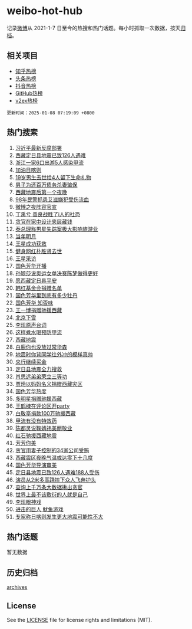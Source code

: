 # weibo-hot-hub

记录[微博](https://www.weibo.com)从 2021-1-7 日至今的热搜和热门话题。每小时抓取一次数据，按天[归档](archives)。

## 相关项目

- [知乎热榜](https://github.com/snaildev/zhihu-hot-hub)
- [头条热榜](https://github.com/snaildev/toutiao-hot-hub)
- [抖音热榜](https://github.com/snaildev/douyin-hot-hub)
- [GitHub热榜](https://github.com/snaildev/github-hot-hub)
- [v2ex热榜](https://github.com/snaildev/v2ex-hot-hub)


`更新时间：2025-01-08 07:19:09 +0800`

## 热门搜索

1. [习近平最新反腐部署](https://m.weibo.cn/search?containerid=100103type%3D1%26t%3D10%26q%3D%23%E4%B9%A0%E8%BF%91%E5%B9%B3%E6%9C%80%E6%96%B0%E5%8F%8D%E8%85%90%E9%83%A8%E7%BD%B2%23&stream_entry_id=51&isnewpage=1&extparam=seat%3D1%26c_type%3D51%26pos%3D0%26cate%3D10103%26q%3D%2523%25E4%25B9%25A0%25E8%25BF%2591%25E5%25B9%25B3%25E6%259C%2580%25E6%2596%25B0%25E5%258F%258D%25E8%2585%2590%25E9%2583%25A8%25E7%25BD%25B2%2523%26dgr%3D0%26filter_type%3Drealtimehot%26stream_entry_id%3D51%26display_time%3D1736291948%26pre_seqid%3D173629194811509545153)
1. [西藏定日县地震已致126人遇难](https://m.weibo.cn/search?containerid=100103type%3D1%26t%3D10%26q%3D%23%E8%A5%BF%E8%97%8F%E5%AE%9A%E6%97%A5%E5%8E%BF%E5%9C%B0%E9%9C%87%E5%B7%B2%E8%87%B4126%E4%BA%BA%E9%81%87%E9%9A%BE%23&stream_entry_id=31&isnewpage=1&extparam=seat%3D1%26c_type%3D31%26band_rank%3D1%26cate%3D5001%26flag%3D0%26dgr%3D0%26pos%3D0%26q%3D%2523%25E8%25A5%25BF%25E8%2597%258F%25E5%25AE%259A%25E6%2597%25A5%25E5%258E%25BF%25E5%259C%25B0%25E9%259C%2587%25E5%25B7%25B2%25E8%2587%25B4126%25E4%25BA%25BA%25E9%2581%2587%25E9%259A%25BE%2523%26stream_entry_id%3D31%26realpos%3D1%26filter_type%3Drealtimehot%26lcate%3D5001%26display_time%3D1736291948%26pre_seqid%3D173629194811509545153)
1. [浙江一家6口出游5人感染甲流](https://m.weibo.cn/search?containerid=100103type%3D1%26t%3D10%26q%3D%23%E6%B5%99%E6%B1%9F%E4%B8%80%E5%AE%B66%E5%8F%A3%E5%87%BA%E6%B8%B85%E4%BA%BA%E6%84%9F%E6%9F%93%E7%94%B2%E6%B5%81%23&stream_entry_id=31&isnewpage=1&extparam=seat%3D1%26c_type%3D31%26band_rank%3D2%26cate%3D5001%26flag%3D2%26dgr%3D0%26pos%3D1%26q%3D%2523%25E6%25B5%2599%25E6%25B1%259F%25E4%25B8%2580%25E5%25AE%25B66%25E5%258F%25A3%25E5%2587%25BA%25E6%25B8%25B85%25E4%25BA%25BA%25E6%2584%259F%25E6%259F%2593%25E7%2594%25B2%25E6%25B5%2581%2523%26stream_entry_id%3D31%26realpos%3D2%26filter_type%3Drealtimehot%26lcate%3D5001%26display_time%3D1736291948%26pre_seqid%3D173629194811509545153)
1. [加油日喀则](https://m.weibo.cn/search?containerid=100103type%3D1%26t%3D10%26q%3D%23%E5%8A%A0%E6%B2%B9%E6%97%A5%E5%96%80%E5%88%99%23&stream_entry_id=31&isnewpage=1&extparam=seat%3D1%26c_type%3D31%26band_rank%3D3%26cate%3D5001%26flag%3D16%26dgr%3D0%26pos%3D2%26q%3D%2523%25E5%258A%25A0%25E6%25B2%25B9%25E6%2597%25A5%25E5%2596%2580%25E5%2588%2599%2523%26stream_entry_id%3D31%26realpos%3D3%26filter_type%3Drealtimehot%26lcate%3D5001%26display_time%3D1736291948%26pre_seqid%3D173629194811509545153)
1. [19岁男生去世给4人留下生命礼物](https://m.weibo.cn/search?containerid=100103type%3D1%26t%3D10%26q%3D%2319%E5%B2%81%E7%94%B7%E7%94%9F%E5%8E%BB%E4%B8%96%E7%BB%994%E4%BA%BA%E7%95%99%E4%B8%8B%E7%94%9F%E5%91%BD%E7%A4%BC%E7%89%A9%23&stream_entry_id=31&isnewpage=1&extparam=seat%3D1%26c_type%3D31%26band_rank%3D4%26cate%3D5001%26flag%3D32768%26dgr%3D0%26pos%3D3%26q%3D%252319%25E5%25B2%2581%25E7%2594%25B7%25E7%2594%259F%25E5%258E%25BB%25E4%25B8%2596%25E7%25BB%25994%25E4%25BA%25BA%25E7%2595%2599%25E4%25B8%258B%25E7%2594%259F%25E5%2591%25BD%25E7%25A4%25BC%25E7%2589%25A9%2523%26stream_entry_id%3D31%26realpos%3D4%26filter_type%3Drealtimehot%26lcate%3D5001%26display_time%3D1736291948%26pre_seqid%3D173629194811509545153)
1. [男子为还百万债务杀妻骗保](https://m.weibo.cn/search?containerid=100103type%3D1%26t%3D10%26q%3D%23%E7%94%B7%E5%AD%90%E4%B8%BA%E8%BF%98%E7%99%BE%E4%B8%87%E5%80%BA%E5%8A%A1%E6%9D%80%E5%A6%BB%E9%AA%97%E4%BF%9D%23&stream_entry_id=31&isnewpage=1&extparam=seat%3D1%26c_type%3D31%26band_rank%3D5%26cate%3D5001%26flag%3D0%26dgr%3D0%26pos%3D4%26q%3D%2523%25E7%2594%25B7%25E5%25AD%2590%25E4%25B8%25BA%25E8%25BF%2598%25E7%2599%25BE%25E4%25B8%2587%25E5%2580%25BA%25E5%258A%25A1%25E6%259D%2580%25E5%25A6%25BB%25E9%25AA%2597%25E4%25BF%259D%2523%26stream_entry_id%3D31%26realpos%3D5%26filter_type%3Drealtimehot%26lcate%3D5001%26display_time%3D1736291948%26pre_seqid%3D173629194811509545153)
1. [西藏地震后第一个夜晚](https://m.weibo.cn/search?containerid=100103type%3D1%26t%3D10%26q%3D%23%E8%A5%BF%E8%97%8F%E5%9C%B0%E9%9C%87%E5%90%8E%E7%AC%AC%E4%B8%80%E4%B8%AA%E5%A4%9C%E6%99%9A%23&stream_entry_id=31&isnewpage=1&extparam=seat%3D1%26c_type%3D31%26band_rank%3D6%26cate%3D5001%26flag%3D0%26dgr%3D0%26pos%3D5%26q%3D%2523%25E8%25A5%25BF%25E8%2597%258F%25E5%259C%25B0%25E9%259C%2587%25E5%2590%258E%25E7%25AC%25AC%25E4%25B8%2580%25E4%25B8%25AA%25E5%25A4%259C%25E6%2599%259A%2523%26stream_entry_id%3D31%26realpos%3D6%26filter_type%3Drealtimehot%26lcate%3D5001%26display_time%3D1736291948%26pre_seqid%3D173629194811509545153)
1. [98年民警抓患艾滋嫌犯受伤流血](https://m.weibo.cn/search?containerid=100103type%3D1%26t%3D10%26q%3D%2398%E5%B9%B4%E6%B0%91%E8%AD%A6%E6%8A%93%E6%82%A3%E8%89%BE%E6%BB%8B%E5%AB%8C%E7%8A%AF%E5%8F%97%E4%BC%A4%E6%B5%81%E8%A1%80%23&stream_entry_id=31&isnewpage=1&extparam=seat%3D1%26c_type%3D31%26band_rank%3D7%26cate%3D5001%26flag%3D0%26dgr%3D0%26pos%3D6%26q%3D%252398%25E5%25B9%25B4%25E6%25B0%2591%25E8%25AD%25A6%25E6%258A%2593%25E6%2582%25A3%25E8%2589%25BE%25E6%25BB%258B%25E5%25AB%258C%25E7%258A%25AF%25E5%258F%2597%25E4%25BC%25A4%25E6%25B5%2581%25E8%25A1%2580%2523%26stream_entry_id%3D31%26realpos%3D7%26filter_type%3Drealtimehot%26lcate%3D5001%26display_time%3D1736291948%26pre_seqid%3D173629194811509545153)
1. [微博之夜阵容官宣](https://m.weibo.cn/search?containerid=100103type%3D1%26t%3D10%26q%3D%23%E5%BE%AE%E5%8D%9A%E4%B9%8B%E5%A4%9C%E9%98%B5%E5%AE%B9%E5%AE%98%E5%AE%A3%23&stream_entry_id=31&isnewpage=1&extparam=seat%3D1%26c_type%3D31%26band_rank%3D8%26cate%3D5001%26flag%3D0%26dgr%3D0%26pos%3D7%26q%3D%2523%25E5%25BE%25AE%25E5%258D%259A%25E4%25B9%258B%25E5%25A4%259C%25E9%2598%25B5%25E5%25AE%25B9%25E5%25AE%2598%25E5%25AE%25A3%2523%26stream_entry_id%3D31%26realpos%3D8%26filter_type%3Drealtimehot%26lcate%3D5001%26display_time%3D1736291948%26pre_seqid%3D173629194811509545153)
1. [丁禹兮 善良战胜了i人的社恐](https://m.weibo.cn/search?containerid=100103type%3D1%26t%3D10%26q%3D%E4%B8%81%E7%A6%B9%E5%85%AE+%E5%96%84%E8%89%AF%E6%88%98%E8%83%9C%E4%BA%86i%E4%BA%BA%E7%9A%84%E7%A4%BE%E6%81%90&stream_entry_id=31&isnewpage=1&extparam=seat%3D1%26c_type%3D31%26band_rank%3D9%26cate%3D5001%26flag%3D0%26dgr%3D0%26pos%3D8%26q%3D%25E4%25B8%2581%25E7%25A6%25B9%25E5%2585%25AE%2520%25E5%2596%2584%25E8%2589%25AF%25E6%2588%2598%25E8%2583%259C%25E4%25BA%2586i%25E4%25BA%25BA%25E7%259A%2584%25E7%25A4%25BE%25E6%2581%2590%26stream_entry_id%3D31%26realpos%3D9%26filter_type%3Drealtimehot%26lcate%3D5001%26display_time%3D1736291948%26pre_seqid%3D173629194811509545153)
1. [贪官在家中设计夹层藏钱](https://m.weibo.cn/search?containerid=100103type%3D1%26t%3D10%26q%3D%23%E8%B4%AA%E5%AE%98%E5%9C%A8%E5%AE%B6%E4%B8%AD%E8%AE%BE%E8%AE%A1%E5%A4%B9%E5%B1%82%E8%97%8F%E9%92%B1%23&stream_entry_id=31&isnewpage=1&extparam=seat%3D1%26c_type%3D31%26band_rank%3D10%26cate%3D5001%26flag%3D0%26dgr%3D0%26pos%3D9%26q%3D%2523%25E8%25B4%25AA%25E5%25AE%2598%25E5%259C%25A8%25E5%25AE%25B6%25E4%25B8%25AD%25E8%25AE%25BE%25E8%25AE%25A1%25E5%25A4%25B9%25E5%25B1%2582%25E8%2597%258F%25E9%2592%25B1%2523%26stream_entry_id%3D31%26realpos%3D10%26filter_type%3Drealtimehot%26lcate%3D5001%26display_time%3D1736291948%26pre_seqid%3D173629194811509545153)
1. [泰总理称男星失踪案极大影响旅游业](https://m.weibo.cn/search?containerid=100103type%3D1%26t%3D10%26q%3D%23%E6%B3%B0%E6%80%BB%E7%90%86%E7%A7%B0%E7%94%B7%E6%98%9F%E5%A4%B1%E8%B8%AA%E6%A1%88%E6%9E%81%E5%A4%A7%E5%BD%B1%E5%93%8D%E6%97%85%E6%B8%B8%E4%B8%9A%23&stream_entry_id=31&isnewpage=1&extparam=seat%3D1%26c_type%3D31%26band_rank%3D11%26cate%3D5001%26flag%3D2%26dgr%3D0%26pos%3D10%26q%3D%2523%25E6%25B3%25B0%25E6%2580%25BB%25E7%2590%2586%25E7%25A7%25B0%25E7%2594%25B7%25E6%2598%259F%25E5%25A4%25B1%25E8%25B8%25AA%25E6%25A1%2588%25E6%259E%2581%25E5%25A4%25A7%25E5%25BD%25B1%25E5%2593%258D%25E6%2597%2585%25E6%25B8%25B8%25E4%25B8%259A%2523%26stream_entry_id%3D31%26realpos%3D11%26filter_type%3Drealtimehot%26lcate%3D5001%26display_time%3D1736291948%26pre_seqid%3D173629194811509545153)
1. [当年明月](https://m.weibo.cn/search?containerid=100103type%3D1%26t%3D10%26q%3D%E5%BD%93%E5%B9%B4%E6%98%8E%E6%9C%88&stream_entry_id=31&isnewpage=1&extparam=seat%3D1%26c_type%3D31%26band_rank%3D12%26cate%3D5001%26flag%3D0%26dgr%3D0%26pos%3D11%26q%3D%25E5%25BD%2593%25E5%25B9%25B4%25E6%2598%258E%25E6%259C%2588%26stream_entry_id%3D31%26realpos%3D12%26filter_type%3Drealtimehot%26lcate%3D5001%26display_time%3D1736291948%26pre_seqid%3D173629194811509545153)
1. [王星成功获救](https://m.weibo.cn/search?containerid=100103type%3D1%26t%3D10%26q%3D%23%E7%8E%8B%E6%98%9F%E6%88%90%E5%8A%9F%E8%8E%B7%E6%95%91%23&stream_entry_id=31&isnewpage=1&extparam=seat%3D1%26c_type%3D31%26band_rank%3D13%26cate%3D5001%26flag%3D0%26dgr%3D0%26pos%3D12%26q%3D%2523%25E7%258E%258B%25E6%2598%259F%25E6%2588%2590%25E5%258A%259F%25E8%258E%25B7%25E6%2595%2591%2523%26stream_entry_id%3D31%26realpos%3D13%26filter_type%3Drealtimehot%26lcate%3D5001%26display_time%3D1736291948%26pre_seqid%3D173629194811509545153)
1. [健身网红朴胜贤去世](https://m.weibo.cn/search?containerid=100103type%3D1%26t%3D10%26q%3D%23%E5%81%A5%E8%BA%AB%E7%BD%91%E7%BA%A2%E6%9C%B4%E8%83%9C%E8%B4%A4%E5%8E%BB%E4%B8%96%23&stream_entry_id=31&isnewpage=1&extparam=seat%3D1%26c_type%3D31%26band_rank%3D14%26cate%3D5001%26flag%3D0%26dgr%3D0%26pos%3D13%26q%3D%2523%25E5%2581%25A5%25E8%25BA%25AB%25E7%25BD%2591%25E7%25BA%25A2%25E6%259C%25B4%25E8%2583%259C%25E8%25B4%25A4%25E5%258E%25BB%25E4%25B8%2596%2523%26stream_entry_id%3D31%26realpos%3D14%26filter_type%3Drealtimehot%26lcate%3D5001%26display_time%3D1736291948%26pre_seqid%3D173629194811509545153)
1. [王星采访](https://m.weibo.cn/search?containerid=100103type%3D1%26t%3D10%26q%3D%E7%8E%8B%E6%98%9F%E9%87%87%E8%AE%BF&stream_entry_id=31&isnewpage=1&extparam=seat%3D1%26c_type%3D31%26band_rank%3D15%26cate%3D5001%26flag%3D2%26dgr%3D0%26pos%3D14%26q%3D%25E7%258E%258B%25E6%2598%259F%25E9%2587%2587%25E8%25AE%25BF%26stream_entry_id%3D31%26realpos%3D15%26filter_type%3Drealtimehot%26lcate%3D5001%26display_time%3D1736291948%26pre_seqid%3D173629194811509545153)
1. [国色芳华开播](https://m.weibo.cn/search?containerid=100103type%3D1%26t%3D10%26q%3D%E5%9B%BD%E8%89%B2%E8%8A%B3%E5%8D%8E%E5%BC%80%E6%92%AD&stream_entry_id=31&isnewpage=1&extparam=seat%3D1%26c_type%3D31%26band_rank%3D16%26cate%3D5001%26flag%3D0%26dgr%3D0%26pos%3D15%26q%3D%25E5%259B%25BD%25E8%2589%25B2%25E8%258A%25B3%25E5%258D%258E%25E5%25BC%2580%25E6%2592%25AD%26stream_entry_id%3D31%26realpos%3D16%26filter_type%3Drealtimehot%26lcate%3D5001%26display_time%3D1736291948%26pre_seqid%3D173629194811509545153)
1. [孙颖莎说奥运女单决赛陈梦做得更好](https://m.weibo.cn/search?containerid=100103type%3D1%26t%3D10%26q%3D%23%E5%AD%99%E9%A2%96%E8%8E%8E%E8%AF%B4%E5%A5%A5%E8%BF%90%E5%A5%B3%E5%8D%95%E5%86%B3%E8%B5%9B%E9%99%88%E6%A2%A6%E5%81%9A%E5%BE%97%E6%9B%B4%E5%A5%BD%23&stream_entry_id=31&isnewpage=1&extparam=seat%3D1%26c_type%3D31%26band_rank%3D17%26cate%3D5001%26flag%3D0%26dgr%3D0%26pos%3D16%26q%3D%2523%25E5%25AD%2599%25E9%25A2%2596%25E8%258E%258E%25E8%25AF%25B4%25E5%25A5%25A5%25E8%25BF%2590%25E5%25A5%25B3%25E5%258D%2595%25E5%2586%25B3%25E8%25B5%259B%25E9%2599%2588%25E6%25A2%25A6%25E5%2581%259A%25E5%25BE%2597%25E6%259B%25B4%25E5%25A5%25BD%2523%26stream_entry_id%3D31%26realpos%3D17%26filter_type%3Drealtimehot%26lcate%3D5001%26display_time%3D1736291948%26pre_seqid%3D173629194811509545153)
1. [愿西藏定日县平安](https://m.weibo.cn/search?containerid=100103type%3D1%26t%3D10%26q%3D%23%E6%84%BF%E8%A5%BF%E8%97%8F%E5%AE%9A%E6%97%A5%E5%8E%BF%E5%B9%B3%E5%AE%89%23&stream_entry_id=31&isnewpage=1&extparam=seat%3D1%26c_type%3D31%26band_rank%3D18%26cate%3D5001%26flag%3D0%26dgr%3D0%26pos%3D17%26q%3D%2523%25E6%2584%25BF%25E8%25A5%25BF%25E8%2597%258F%25E5%25AE%259A%25E6%2597%25A5%25E5%258E%25BF%25E5%25B9%25B3%25E5%25AE%2589%2523%26stream_entry_id%3D31%26realpos%3D18%26filter_type%3Drealtimehot%26lcate%3D5001%26display_time%3D1736291948%26pre_seqid%3D173629194811509545153)
1. [韩红基金会捐赠名单](https://m.weibo.cn/search?containerid=100103type%3D1%26t%3D10%26q%3D%23%E9%9F%A9%E7%BA%A2%E5%9F%BA%E9%87%91%E4%BC%9A%E6%8D%90%E8%B5%A0%E5%90%8D%E5%8D%95%23&stream_entry_id=31&isnewpage=1&extparam=seat%3D1%26c_type%3D31%26band_rank%3D19%26cate%3D5001%26flag%3D0%26dgr%3D0%26pos%3D18%26q%3D%2523%25E9%259F%25A9%25E7%25BA%25A2%25E5%259F%25BA%25E9%2587%2591%25E4%25BC%259A%25E6%258D%2590%25E8%25B5%25A0%25E5%2590%258D%25E5%258D%2595%2523%26stream_entry_id%3D31%26realpos%3D19%26filter_type%3Drealtimehot%26lcate%3D5001%26display_time%3D1736291948%26pre_seqid%3D173629194811509545153)
1. [国色芳华里到底有多少牡丹](https://m.weibo.cn/search?containerid=100103type%3D1%26t%3D10%26q%3D%23%E5%9B%BD%E8%89%B2%E8%8A%B3%E5%8D%8E%E9%87%8C%E5%88%B0%E5%BA%95%E6%9C%89%E5%A4%9A%E5%B0%91%E7%89%A1%E4%B8%B9%23&stream_entry_id=31&isnewpage=1&extparam=seat%3D1%26c_type%3D31%26band_rank%3D20%26cate%3D5001%26flag%3D0%26dgr%3D0%26pos%3D19%26q%3D%2523%25E5%259B%25BD%25E8%2589%25B2%25E8%258A%25B3%25E5%258D%258E%25E9%2587%258C%25E5%2588%25B0%25E5%25BA%2595%25E6%259C%2589%25E5%25A4%259A%25E5%25B0%2591%25E7%2589%25A1%25E4%25B8%25B9%2523%26stream_entry_id%3D31%26realpos%3D20%26filter_type%3Drealtimehot%26lcate%3D5001%26display_time%3D1736291948%26pre_seqid%3D173629194811509545153)
1. [国色芳华 知否味](https://m.weibo.cn/search?containerid=100103type%3D1%26t%3D10%26q%3D%E5%9B%BD%E8%89%B2%E8%8A%B3%E5%8D%8E+%E7%9F%A5%E5%90%A6%E5%91%B3&stream_entry_id=31&isnewpage=1&extparam=seat%3D1%26c_type%3D31%26band_rank%3D21%26cate%3D5001%26flag%3D0%26dgr%3D0%26pos%3D20%26q%3D%25E5%259B%25BD%25E8%2589%25B2%25E8%258A%25B3%25E5%258D%258E%2520%25E7%259F%25A5%25E5%2590%25A6%25E5%2591%25B3%26stream_entry_id%3D31%26realpos%3D21%26filter_type%3Drealtimehot%26lcate%3D5001%26display_time%3D1736291948%26pre_seqid%3D173629194811509545153)
1. [王一博捐赠驰援西藏](https://m.weibo.cn/search?containerid=100103type%3D1%26t%3D10%26q%3D%23%E7%8E%8B%E4%B8%80%E5%8D%9A%E6%8D%90%E8%B5%A0%E9%A9%B0%E6%8F%B4%E8%A5%BF%E8%97%8F%23&stream_entry_id=31&isnewpage=1&extparam=seat%3D1%26c_type%3D31%26band_rank%3D22%26cate%3D5001%26flag%3D0%26dgr%3D0%26pos%3D21%26q%3D%2523%25E7%258E%258B%25E4%25B8%2580%25E5%258D%259A%25E6%258D%2590%25E8%25B5%25A0%25E9%25A9%25B0%25E6%258F%25B4%25E8%25A5%25BF%25E8%2597%258F%2523%26stream_entry_id%3D31%26realpos%3D22%26filter_type%3Drealtimehot%26lcate%3D5001%26display_time%3D1736291948%26pre_seqid%3D173629194811509545153)
1. [北京下雪](https://m.weibo.cn/search?containerid=100103type%3D1%26t%3D10%26q%3D%E5%8C%97%E4%BA%AC%E4%B8%8B%E9%9B%AA&stream_entry_id=31&isnewpage=1&extparam=seat%3D1%26c_type%3D31%26band_rank%3D23%26cate%3D5001%26flag%3D0%26dgr%3D0%26pos%3D22%26q%3D%25E5%258C%2597%25E4%25BA%25AC%25E4%25B8%258B%25E9%259B%25AA%26stream_entry_id%3D31%26realpos%3D23%26filter_type%3Drealtimehot%26lcate%3D5001%26display_time%3D1736291948%26pre_seqid%3D173629194811509545153)
1. [李现原声台词](https://m.weibo.cn/search?containerid=100103type%3D1%26t%3D10%26q%3D%E6%9D%8E%E7%8E%B0%E5%8E%9F%E5%A3%B0%E5%8F%B0%E8%AF%8D&stream_entry_id=31&isnewpage=1&extparam=seat%3D1%26c_type%3D31%26band_rank%3D24%26cate%3D5001%26flag%3D1%26dgr%3D0%26pos%3D23%26q%3D%25E6%259D%258E%25E7%258E%25B0%25E5%258E%259F%25E5%25A3%25B0%25E5%258F%25B0%25E8%25AF%258D%26stream_entry_id%3D31%26realpos%3D24%26filter_type%3Drealtimehot%26lcate%3D5001%26display_time%3D1736291948%26pre_seqid%3D173629194811509545153)
1. [这样煮水喝预防甲流](https://m.weibo.cn/search?containerid=100103type%3D1%26t%3D10%26q%3D%23%E8%BF%99%E6%A0%B7%E7%85%AE%E6%B0%B4%E5%96%9D%E9%A2%84%E9%98%B2%E7%94%B2%E6%B5%81%23&stream_entry_id=31&isnewpage=1&extparam=seat%3D1%26c_type%3D31%26band_rank%3D25%26cate%3D5001%26flag%3D1%26dgr%3D0%26pos%3D24%26q%3D%2523%25E8%25BF%2599%25E6%25A0%25B7%25E7%2585%25AE%25E6%25B0%25B4%25E5%2596%259D%25E9%25A2%2584%25E9%2598%25B2%25E7%2594%25B2%25E6%25B5%2581%2523%26stream_entry_id%3D31%26realpos%3D25%26filter_type%3Drealtimehot%26lcate%3D5001%26display_time%3D1736291948%26pre_seqid%3D173629194811509545153)
1. [西藏地震](https://m.weibo.cn/search?containerid=100103type%3D1%26t%3D10%26q%3D%E8%A5%BF%E8%97%8F%E5%9C%B0%E9%9C%87&stream_entry_id=31&isnewpage=1&extparam=seat%3D1%26c_type%3D31%26band_rank%3D26%26cate%3D5001%26flag%3D0%26dgr%3D0%26pos%3D25%26q%3D%25E8%25A5%25BF%25E8%2597%258F%25E5%259C%25B0%25E9%259C%2587%26stream_entry_id%3D31%26realpos%3D26%26filter_type%3Drealtimehot%26lcate%3D5001%26display_time%3D1736291948%26pre_seqid%3D173629194811509545153)
1. [白鹿你也没放过常华森](https://m.weibo.cn/search?containerid=100103type%3D1%26t%3D10%26q%3D%23%E7%99%BD%E9%B9%BF%E4%BD%A0%E4%B9%9F%E6%B2%A1%E6%94%BE%E8%BF%87%E5%B8%B8%E5%8D%8E%E6%A3%AE%23&stream_entry_id=31&isnewpage=1&extparam=seat%3D1%26c_type%3D31%26band_rank%3D27%26cate%3D5001%26flag%3D1%26dgr%3D0%26pos%3D26%26q%3D%2523%25E7%2599%25BD%25E9%25B9%25BF%25E4%25BD%25A0%25E4%25B9%259F%25E6%25B2%25A1%25E6%2594%25BE%25E8%25BF%2587%25E5%25B8%25B8%25E5%258D%258E%25E6%25A3%25AE%2523%26stream_entry_id%3D31%26realpos%3D27%26filter_type%3Drealtimehot%26lcate%3D5001%26display_time%3D1736291948%26pre_seqid%3D173629194811509545153)
1. [地震时你背同学往外冲的模样真帅](https://m.weibo.cn/search?containerid=100103type%3D1%26t%3D10%26q%3D%23%E5%9C%B0%E9%9C%87%E6%97%B6%E4%BD%A0%E8%83%8C%E5%90%8C%E5%AD%A6%E5%BE%80%E5%A4%96%E5%86%B2%E7%9A%84%E6%A8%A1%E6%A0%B7%E7%9C%9F%E5%B8%85%23&stream_entry_id=31&isnewpage=1&extparam=seat%3D1%26c_type%3D31%26band_rank%3D28%26cate%3D5001%26flag%3D32768%26dgr%3D0%26pos%3D27%26q%3D%2523%25E5%259C%25B0%25E9%259C%2587%25E6%2597%25B6%25E4%25BD%25A0%25E8%2583%258C%25E5%2590%258C%25E5%25AD%25A6%25E5%25BE%2580%25E5%25A4%2596%25E5%2586%25B2%25E7%259A%2584%25E6%25A8%25A1%25E6%25A0%25B7%25E7%259C%259F%25E5%25B8%2585%2523%26stream_entry_id%3D31%26realpos%3D28%26filter_type%3Drealtimehot%26lcate%3D5001%26display_time%3D1736291948%26pre_seqid%3D173629194811509545153)
1. [央行继续买金](https://m.weibo.cn/search?containerid=100103type%3D1%26t%3D10%26q%3D%23%E5%A4%AE%E8%A1%8C%E7%BB%A7%E7%BB%AD%E4%B9%B0%E9%87%91%23&stream_entry_id=31&isnewpage=1&extparam=seat%3D1%26c_type%3D31%26band_rank%3D29%26cate%3D5001%26flag%3D0%26dgr%3D0%26pos%3D28%26q%3D%2523%25E5%25A4%25AE%25E8%25A1%258C%25E7%25BB%25A7%25E7%25BB%25AD%25E4%25B9%25B0%25E9%2587%2591%2523%26stream_entry_id%3D31%26realpos%3D29%26filter_type%3Drealtimehot%26lcate%3D5001%26display_time%3D1736291948%26pre_seqid%3D173629194811509545153)
1. [定日县地震全力搜救](https://m.weibo.cn/search?containerid=100103type%3D1%26t%3D10%26q%3D%23%E5%AE%9A%E6%97%A5%E5%8E%BF%E5%9C%B0%E9%9C%87%E5%85%A8%E5%8A%9B%E6%90%9C%E6%95%91%23&stream_entry_id=31&isnewpage=1&extparam=seat%3D1%26c_type%3D31%26band_rank%3D30%26cate%3D5001%26flag%3D0%26dgr%3D0%26pos%3D29%26q%3D%2523%25E5%25AE%259A%25E6%2597%25A5%25E5%258E%25BF%25E5%259C%25B0%25E9%259C%2587%25E5%2585%25A8%25E5%258A%259B%25E6%2590%259C%25E6%2595%2591%2523%26stream_entry_id%3D31%26realpos%3D30%26filter_type%3Drealtimehot%26lcate%3D5001%26display_time%3D1736291948%26pre_seqid%3D173629194811509545153)
1. [肖思远弟弟荣立三等功](https://m.weibo.cn/search?containerid=100103type%3D1%26t%3D10%26q%3D%23%E8%82%96%E6%80%9D%E8%BF%9C%E5%BC%9F%E5%BC%9F%E8%8D%A3%E7%AB%8B%E4%B8%89%E7%AD%89%E5%8A%9F%23&stream_entry_id=31&isnewpage=1&extparam=seat%3D1%26c_type%3D31%26band_rank%3D31%26cate%3D5001%26flag%3D1%26dgr%3D0%26pos%3D30%26q%3D%2523%25E8%2582%2596%25E6%2580%259D%25E8%25BF%259C%25E5%25BC%259F%25E5%25BC%259F%25E8%258D%25A3%25E7%25AB%258B%25E4%25B8%2589%25E7%25AD%2589%25E5%258A%259F%2523%26stream_entry_id%3D31%26realpos%3D31%26filter_type%3Drealtimehot%26lcate%3D5001%26display_time%3D1736291948%26pre_seqid%3D173629194811509545153)
1. [贾玲以妈妈名义捐赠西藏灾区](https://m.weibo.cn/search?containerid=100103type%3D1%26t%3D10%26q%3D%23%E8%B4%BE%E7%8E%B2%E4%BB%A5%E5%A6%88%E5%A6%88%E5%90%8D%E4%B9%89%E6%8D%90%E8%B5%A0%E8%A5%BF%E8%97%8F%E7%81%BE%E5%8C%BA%23&stream_entry_id=31&isnewpage=1&extparam=seat%3D1%26c_type%3D31%26band_rank%3D32%26cate%3D5001%26flag%3D0%26dgr%3D0%26pos%3D31%26q%3D%2523%25E8%25B4%25BE%25E7%258E%25B2%25E4%25BB%25A5%25E5%25A6%2588%25E5%25A6%2588%25E5%2590%258D%25E4%25B9%2589%25E6%258D%2590%25E8%25B5%25A0%25E8%25A5%25BF%25E8%2597%258F%25E7%2581%25BE%25E5%258C%25BA%2523%26stream_entry_id%3D31%26realpos%3D32%26filter_type%3Drealtimehot%26lcate%3D5001%26display_time%3D1736291948%26pre_seqid%3D173629194811509545153)
1. [国色芳华热度](https://m.weibo.cn/search?containerid=100103type%3D1%26t%3D10%26q%3D%E5%9B%BD%E8%89%B2%E8%8A%B3%E5%8D%8E%E7%83%AD%E5%BA%A6&stream_entry_id=31&isnewpage=1&extparam=seat%3D1%26c_type%3D31%26band_rank%3D33%26cate%3D5001%26flag%3D0%26dgr%3D0%26pos%3D32%26q%3D%25E5%259B%25BD%25E8%2589%25B2%25E8%258A%25B3%25E5%258D%258E%25E7%2583%25AD%25E5%25BA%25A6%26stream_entry_id%3D31%26realpos%3D33%26filter_type%3Drealtimehot%26lcate%3D5001%26display_time%3D1736291948%26pre_seqid%3D173629194811509545153)
1. [多明星捐赠驰援西藏](https://m.weibo.cn/search?containerid=100103type%3D1%26t%3D10%26q%3D%23%E5%A4%9A%E6%98%8E%E6%98%9F%E6%8D%90%E8%B5%A0%E9%A9%B0%E6%8F%B4%E8%A5%BF%E8%97%8F%23&stream_entry_id=31&isnewpage=1&extparam=seat%3D1%26c_type%3D31%26band_rank%3D34%26cate%3D5001%26flag%3D0%26dgr%3D0%26pos%3D33%26q%3D%2523%25E5%25A4%259A%25E6%2598%258E%25E6%2598%259F%25E6%258D%2590%25E8%25B5%25A0%25E9%25A9%25B0%25E6%258F%25B4%25E8%25A5%25BF%25E8%2597%258F%2523%26stream_entry_id%3D31%26realpos%3D34%26filter_type%3Drealtimehot%26lcate%3D5001%26display_time%3D1736291948%26pre_seqid%3D173629194811509545153)
1. [王鹤棣在评论区开party](https://m.weibo.cn/search?containerid=100103type%3D1%26t%3D10%26q%3D%E7%8E%8B%E9%B9%A4%E6%A3%A3%E5%9C%A8%E8%AF%84%E8%AE%BA%E5%8C%BA%E5%BC%80party&stream_entry_id=31&isnewpage=1&extparam=seat%3D1%26c_type%3D31%26band_rank%3D35%26cate%3D5001%26flag%3D0%26dgr%3D0%26pos%3D34%26q%3D%25E7%258E%258B%25E9%25B9%25A4%25E6%25A3%25A3%25E5%259C%25A8%25E8%25AF%2584%25E8%25AE%25BA%25E5%258C%25BA%25E5%25BC%2580party%26stream_entry_id%3D31%26realpos%3D35%26filter_type%3Drealtimehot%26lcate%3D5001%26display_time%3D1736291948%26pre_seqid%3D173629194811509545153)
1. [白敬亭捐款100万驰援西藏](https://m.weibo.cn/search?containerid=100103type%3D1%26t%3D10%26q%3D%23%E7%99%BD%E6%95%AC%E4%BA%AD%E6%8D%90%E6%AC%BE100%E4%B8%87%E9%A9%B0%E6%8F%B4%E8%A5%BF%E8%97%8F%23&stream_entry_id=31&isnewpage=1&extparam=seat%3D1%26c_type%3D31%26band_rank%3D36%26cate%3D5001%26flag%3D0%26dgr%3D0%26pos%3D35%26q%3D%2523%25E7%2599%25BD%25E6%2595%25AC%25E4%25BA%25AD%25E6%258D%2590%25E6%25AC%25BE100%25E4%25B8%2587%25E9%25A9%25B0%25E6%258F%25B4%25E8%25A5%25BF%25E8%2597%258F%2523%26stream_entry_id%3D31%26realpos%3D36%26filter_type%3Drealtimehot%26lcate%3D5001%26display_time%3D1736291948%26pre_seqid%3D173629194811509545153)
1. [甲流有没有特效药](https://m.weibo.cn/search?containerid=100103type%3D1%26t%3D10%26q%3D%23%E7%94%B2%E6%B5%81%E6%9C%89%E6%B2%A1%E6%9C%89%E7%89%B9%E6%95%88%E8%8D%AF%23&stream_entry_id=31&isnewpage=1&extparam=seat%3D1%26c_type%3D31%26band_rank%3D37%26cate%3D5001%26flag%3D0%26dgr%3D0%26pos%3D36%26q%3D%2523%25E7%2594%25B2%25E6%25B5%2581%25E6%259C%2589%25E6%25B2%25A1%25E6%259C%2589%25E7%2589%25B9%25E6%2595%2588%25E8%258D%25AF%2523%26stream_entry_id%3D31%26realpos%3D37%26filter_type%3Drealtimehot%26lcate%3D5001%26display_time%3D1736291948%26pre_seqid%3D173629194811509545153)
1. [陈都灵说鞠婧祎美丽敬业](https://m.weibo.cn/search?containerid=100103type%3D1%26t%3D10%26q%3D%23%E9%99%88%E9%83%BD%E7%81%B5%E8%AF%B4%E9%9E%A0%E5%A9%A7%E7%A5%8E%E7%BE%8E%E4%B8%BD%E6%95%AC%E4%B8%9A%23&stream_entry_id=31&isnewpage=1&extparam=seat%3D1%26c_type%3D31%26band_rank%3D38%26cate%3D5001%26flag%3D0%26dgr%3D0%26pos%3D37%26q%3D%2523%25E9%2599%2588%25E9%2583%25BD%25E7%2581%25B5%25E8%25AF%25B4%25E9%259E%25A0%25E5%25A9%25A7%25E7%25A5%258E%25E7%25BE%258E%25E4%25B8%25BD%25E6%2595%25AC%25E4%25B8%259A%2523%26stream_entry_id%3D31%26realpos%3D38%26filter_type%3Drealtimehot%26lcate%3D5001%26display_time%3D1736291948%26pre_seqid%3D173629194811509545153)
1. [红石驰援西藏地震](https://m.weibo.cn/search?containerid=100103type%3D1%26t%3D10%26q%3D%23%E7%BA%A2%E7%9F%B3%E9%A9%B0%E6%8F%B4%E8%A5%BF%E8%97%8F%E5%9C%B0%E9%9C%87%23&stream_entry_id=31&isnewpage=1&extparam=seat%3D1%26c_type%3D31%26band_rank%3D39%26cate%3D5001%26flag%3D0%26dgr%3D0%26pos%3D38%26q%3D%2523%25E7%25BA%25A2%25E7%259F%25B3%25E9%25A9%25B0%25E6%258F%25B4%25E8%25A5%25BF%25E8%2597%258F%25E5%259C%25B0%25E9%259C%2587%2523%26stream_entry_id%3D31%26realpos%3D39%26filter_type%3Drealtimehot%26lcate%3D5001%26display_time%3D1736291948%26pre_seqid%3D173629194811509545153)
1. [芳芳你美](https://m.weibo.cn/search?containerid=100103type%3D1%26t%3D10%26q%3D%E8%8A%B3%E8%8A%B3%E4%BD%A0%E7%BE%8E&stream_entry_id=31&isnewpage=1&extparam=seat%3D1%26c_type%3D31%26band_rank%3D40%26cate%3D5001%26flag%3D0%26dgr%3D0%26pos%3D39%26q%3D%25E8%258A%25B3%25E8%258A%25B3%25E4%25BD%25A0%25E7%25BE%258E%26stream_entry_id%3D31%26realpos%3D40%26filter_type%3Drealtimehot%26lcate%3D5001%26display_time%3D1736291948%26pre_seqid%3D173629194811509545153)
1. [贪官用妻子控制的34家公司受贿](https://m.weibo.cn/search?containerid=100103type%3D1%26t%3D10%26q%3D%23%E8%B4%AA%E5%AE%98%E7%94%A8%E5%A6%BB%E5%AD%90%E6%8E%A7%E5%88%B6%E7%9A%8434%E5%AE%B6%E5%85%AC%E5%8F%B8%E5%8F%97%E8%B4%BF%23&stream_entry_id=31&isnewpage=1&extparam=seat%3D1%26c_type%3D31%26band_rank%3D41%26cate%3D5001%26flag%3D0%26dgr%3D0%26pos%3D40%26q%3D%2523%25E8%25B4%25AA%25E5%25AE%2598%25E7%2594%25A8%25E5%25A6%25BB%25E5%25AD%2590%25E6%258E%25A7%25E5%2588%25B6%25E7%259A%258434%25E5%25AE%25B6%25E5%2585%25AC%25E5%258F%25B8%25E5%258F%2597%25E8%25B4%25BF%2523%26stream_entry_id%3D31%26realpos%3D41%26filter_type%3Drealtimehot%26lcate%3D5001%26display_time%3D1736291948%26pre_seqid%3D173629194811509545153)
1. [西藏震区夜晚气温或达零下十几度](https://m.weibo.cn/search?containerid=100103type%3D1%26t%3D10%26q%3D%23%E8%A5%BF%E8%97%8F%E9%9C%87%E5%8C%BA%E5%A4%9C%E6%99%9A%E6%B0%94%E6%B8%A9%E6%88%96%E8%BE%BE%E9%9B%B6%E4%B8%8B%E5%8D%81%E5%87%A0%E5%BA%A6%23&stream_entry_id=31&isnewpage=1&extparam=seat%3D1%26c_type%3D31%26band_rank%3D42%26cate%3D5001%26flag%3D0%26dgr%3D0%26pos%3D41%26q%3D%2523%25E8%25A5%25BF%25E8%2597%258F%25E9%259C%2587%25E5%258C%25BA%25E5%25A4%259C%25E6%2599%259A%25E6%25B0%2594%25E6%25B8%25A9%25E6%2588%2596%25E8%25BE%25BE%25E9%259B%25B6%25E4%25B8%258B%25E5%258D%2581%25E5%2587%25A0%25E5%25BA%25A6%2523%26stream_entry_id%3D31%26realpos%3D42%26filter_type%3Drealtimehot%26lcate%3D5001%26display_time%3D1736291948%26pre_seqid%3D173629194811509545153)
1. [国色芳华导演审美](https://m.weibo.cn/search?containerid=100103type%3D1%26t%3D10%26q%3D%E5%9B%BD%E8%89%B2%E8%8A%B3%E5%8D%8E%E5%AF%BC%E6%BC%94%E5%AE%A1%E7%BE%8E&stream_entry_id=31&isnewpage=1&extparam=seat%3D1%26c_type%3D31%26band_rank%3D43%26cate%3D5001%26flag%3D0%26dgr%3D0%26pos%3D42%26q%3D%25E5%259B%25BD%25E8%2589%25B2%25E8%258A%25B3%25E5%258D%258E%25E5%25AF%25BC%25E6%25BC%2594%25E5%25AE%25A1%25E7%25BE%258E%26stream_entry_id%3D31%26realpos%3D43%26filter_type%3Drealtimehot%26lcate%3D5001%26display_time%3D1736291948%26pre_seqid%3D173629194811509545153)
1. [定日县地震已致126人遇难188人受伤](https://m.weibo.cn/search?containerid=100103type%3D1%26t%3D10%26q%3D%23%E5%AE%9A%E6%97%A5%E5%8E%BF%E5%9C%B0%E9%9C%87%E5%B7%B2%E8%87%B4126%E4%BA%BA%E9%81%87%E9%9A%BE188%E4%BA%BA%E5%8F%97%E4%BC%A4%23&stream_entry_id=31&isnewpage=1&extparam=seat%3D1%26c_type%3D31%26band_rank%3D44%26cate%3D5001%26flag%3D0%26dgr%3D0%26pos%3D43%26q%3D%2523%25E5%25AE%259A%25E6%2597%25A5%25E5%258E%25BF%25E5%259C%25B0%25E9%259C%2587%25E5%25B7%25B2%25E8%2587%25B4126%25E4%25BA%25BA%25E9%2581%2587%25E9%259A%25BE188%25E4%25BA%25BA%25E5%258F%2597%25E4%25BC%25A4%2523%26stream_entry_id%3D31%26realpos%3D44%26filter_type%3Drealtimehot%26lcate%3D5001%26display_time%3D1736291948%26pre_seqid%3D173629194811509545153)
1. [演员从2米多高跷摔下众人飞奔护头](https://m.weibo.cn/search?containerid=100103type%3D1%26t%3D10%26q%3D%23%E6%BC%94%E5%91%98%E4%BB%8E2%E7%B1%B3%E5%A4%9A%E9%AB%98%E8%B7%B7%E6%91%94%E4%B8%8B%E4%BC%97%E4%BA%BA%E9%A3%9E%E5%A5%94%E6%8A%A4%E5%A4%B4%23&stream_entry_id=31&isnewpage=1&extparam=seat%3D1%26c_type%3D31%26band_rank%3D45%26cate%3D5001%26flag%3D0%26dgr%3D0%26pos%3D44%26q%3D%2523%25E6%25BC%2594%25E5%2591%2598%25E4%25BB%258E2%25E7%25B1%25B3%25E5%25A4%259A%25E9%25AB%2598%25E8%25B7%25B7%25E6%2591%2594%25E4%25B8%258B%25E4%25BC%2597%25E4%25BA%25BA%25E9%25A3%259E%25E5%25A5%2594%25E6%258A%25A4%25E5%25A4%25B4%2523%26stream_entry_id%3D31%26realpos%3D45%26filter_type%3Drealtimehot%26lcate%3D5001%26display_time%3D1736291948%26pre_seqid%3D173629194811509545153)
1. [查询上千万条大数据揪出贪官](https://m.weibo.cn/search?containerid=100103type%3D1%26t%3D10%26q%3D%23%E6%9F%A5%E8%AF%A2%E4%B8%8A%E5%8D%83%E4%B8%87%E6%9D%A1%E5%A4%A7%E6%95%B0%E6%8D%AE%E6%8F%AA%E5%87%BA%E8%B4%AA%E5%AE%98%23&stream_entry_id=31&isnewpage=1&extparam=seat%3D1%26c_type%3D31%26band_rank%3D46%26cate%3D5001%26flag%3D0%26dgr%3D0%26pos%3D45%26q%3D%2523%25E6%259F%25A5%25E8%25AF%25A2%25E4%25B8%258A%25E5%258D%2583%25E4%25B8%2587%25E6%259D%25A1%25E5%25A4%25A7%25E6%2595%25B0%25E6%258D%25AE%25E6%258F%25AA%25E5%2587%25BA%25E8%25B4%25AA%25E5%25AE%2598%2523%26stream_entry_id%3D31%26realpos%3D46%26filter_type%3Drealtimehot%26lcate%3D5001%26display_time%3D1736291948%26pre_seqid%3D173629194811509545153)
1. [世界上最不该敷衍的人就是自己](https://m.weibo.cn/search?containerid=100103type%3D1%26t%3D10%26q%3D%23%E4%B8%96%E7%95%8C%E4%B8%8A%E6%9C%80%E4%B8%8D%E8%AF%A5%E6%95%B7%E8%A1%8D%E7%9A%84%E4%BA%BA%E5%B0%B1%E6%98%AF%E8%87%AA%E5%B7%B1%23&stream_entry_id=31&isnewpage=1&extparam=seat%3D1%26c_type%3D31%26band_rank%3D47%26cate%3D5001%26flag%3D0%26dgr%3D0%26pos%3D46%26q%3D%2523%25E4%25B8%2596%25E7%2595%258C%25E4%25B8%258A%25E6%259C%2580%25E4%25B8%258D%25E8%25AF%25A5%25E6%2595%25B7%25E8%25A1%258D%25E7%259A%2584%25E4%25BA%25BA%25E5%25B0%25B1%25E6%2598%25AF%25E8%2587%25AA%25E5%25B7%25B1%2523%26stream_entry_id%3D31%26realpos%3D47%26filter_type%3Drealtimehot%26lcate%3D5001%26display_time%3D1736291948%26pre_seqid%3D173629194811509545153)
1. [李现眼神戏](https://m.weibo.cn/search?containerid=100103type%3D1%26t%3D10%26q%3D%E6%9D%8E%E7%8E%B0%E7%9C%BC%E7%A5%9E%E6%88%8F&stream_entry_id=31&isnewpage=1&extparam=seat%3D1%26c_type%3D31%26band_rank%3D48%26cate%3D5001%26flag%3D0%26dgr%3D0%26pos%3D47%26q%3D%25E6%259D%258E%25E7%258E%25B0%25E7%259C%25BC%25E7%25A5%259E%25E6%2588%258F%26stream_entry_id%3D31%26realpos%3D48%26filter_type%3Drealtimehot%26lcate%3D5001%26display_time%3D1736291948%26pre_seqid%3D173629194811509545153)
1. [进击的巨人 鱿鱼游戏](https://m.weibo.cn/search?containerid=100103type%3D1%26t%3D10%26q%3D%E8%BF%9B%E5%87%BB%E7%9A%84%E5%B7%A8%E4%BA%BA+%E9%B1%BF%E9%B1%BC%E6%B8%B8%E6%88%8F&stream_entry_id=31&isnewpage=1&extparam=seat%3D1%26c_type%3D31%26band_rank%3D49%26cate%3D5001%26flag%3D1%26dgr%3D0%26pos%3D48%26q%3D%25E8%25BF%259B%25E5%2587%25BB%25E7%259A%2584%25E5%25B7%25A8%25E4%25BA%25BA%2520%25E9%25B1%25BF%25E9%25B1%25BC%25E6%25B8%25B8%25E6%2588%258F%26stream_entry_id%3D31%26realpos%3D49%26filter_type%3Drealtimehot%26lcate%3D5001%26display_time%3D1736291948%26pre_seqid%3D173629194811509545153)
1. [专家称日喀则发生更大地震可能性不大](https://m.weibo.cn/search?containerid=100103type%3D1%26t%3D10%26q%3D%23%E4%B8%93%E5%AE%B6%E7%A7%B0%E6%97%A5%E5%96%80%E5%88%99%E5%8F%91%E7%94%9F%E6%9B%B4%E5%A4%A7%E5%9C%B0%E9%9C%87%E5%8F%AF%E8%83%BD%E6%80%A7%E4%B8%8D%E5%A4%A7%23&stream_entry_id=31&isnewpage=1&extparam=seat%3D1%26c_type%3D31%26band_rank%3D50%26cate%3D5001%26flag%3D0%26dgr%3D0%26pos%3D49%26q%3D%2523%25E4%25B8%2593%25E5%25AE%25B6%25E7%25A7%25B0%25E6%2597%25A5%25E5%2596%2580%25E5%2588%2599%25E5%258F%2591%25E7%2594%259F%25E6%259B%25B4%25E5%25A4%25A7%25E5%259C%25B0%25E9%259C%2587%25E5%258F%25AF%25E8%2583%25BD%25E6%2580%25A7%25E4%25B8%258D%25E5%25A4%25A7%2523%26stream_entry_id%3D31%26realpos%3D50%26filter_type%3Drealtimehot%26lcate%3D5001%26display_time%3D1736291948%26pre_seqid%3D173629194811509545153)

## 热门话题

暂无数据

## 历史归档

[archives](archives)

## License

See the [LICENSE](LICENSE) file for license rights and limitations (MIT).
